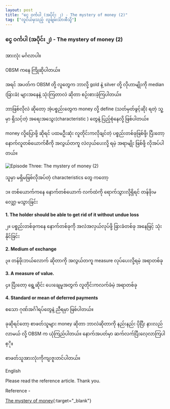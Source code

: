 ```yaml
---
layout: post
title: "ငွေ ဝင်္ကပါ (အပိုင်း ၂) - The mystery of money (2)"
tag: ["လူငယ်မှသည့် လူချမ်းသားစီသို့"]
---
```


### ငွေ ဝင်္ကပါ (အပိုင်း ၂) - The mystery of money (2)

အားလုံး မင်္ဂလာပါ။

OBSM ကနေ ကြိုဆိုပါတယ်။

အရင် အပတ်က OBSM တို့ လူတွေက ဘာလို့ gold နဲ့ silver တို့ လိုဟာမျိုးကို median (ခြားခံ) များအနေနဲ့ သုံးကြတာလဲ ဆိုတာ စဉ်းစားခဲ့ကြပါတယ်။

ဘာဖြစ်လိုလဲ ဆိုတော့ အဲ့ပစ္စည်းတွေက money လို့ define (သတ်မှတ်ဖွင့်ဆို) ရတဲ့ သူ့မှာ ရှိသင့်တဲ့ အရေးအသွေး(characteristic ) တွေနဲ့ ပြည့်စုံနေလို့ ဖြစ်ပါတယ်။

money လို့ပြောဖို့ ဆိုရင် ပထမဦးဆုံး လူတိုင်းကလိုချင်တဲ့ ပစ္စည်းတစ်ခုဖြစ်ဖို့၊
ပြီးတော့ နောက်လူတစ်ယောက်စီကို အလွယ်တကူ လဲလှယ်ပေးလို့ ရမဲ့ အရာမျိုး ဖြစ်ဖို့ လိုအပ်ပါတယ်။

<!-- more -->
<img src="http://drive.google.com/uc?export=view&id=1JeNpQy2MkPtbZ30TIoqHuEH6nXGsWzk5" alt="Episode Three: The mystery of money (2)">


သူမှာ မရှိမဖြစ်လိုအပ်တဲ့ characteristics တွေ ကတော့

၁။ တစ်ယောက်ကနေ နောက်တစ်ယောက် လက်ထဲကို ရောက်သွားလို့ရှိရင် တန်ဖိုးမလျှော့ မသွားခြင်း

**1. The holder should be able to get rid of it without undue loss**

၂။ ပစ္စည်းတစ်ခုကနေ နောက်တစ်ခုကို အလဲအလှယ်လုပ်ဖို့ ခြားခံတစ်ခု အနေဖြင့် သုံးနိုင်ခြင်း

**2. Medium of exchange**

၃။ တန်ဖိုးဘယ်လောက် ဆိုတာကို အလွယ်တကူ measure လုပ်ပေးလို့ရမဲ့ အရာတစ်ခု

**3. A measure of value.**

၄။ ပြီးတော့ ရွေ့ဆိုင်း ပေးချေမှုအတွက် လူတိုင်းကလက်ခံမဲ့ အရာတစ်ခု

**4. Standard or mean of deferred payments**

စသော ဂုဏ်အင်္ဂါရပ်တွေနဲ့ ညီရမှာ ဖြစ်ပါတယ်။

ခုဆိုရင်တော့ စာဖတ်သူများ money ဆိုတာ ဘာလဲဆိုတာကို နည်းနည်း ပိုပြီး နားလည်လာမယ် လို့ OBSM က ယုံကြည်ပါတယ်။ နောက်အပတ်မှာ ဆက်လက်ပြီးလေ့လာကြပါစ့ို။

စာဖတ်သူအားလုံးကိုကျးဇူးတင်ပါတယ်။

English

Please read the reference article. Thank you.

Reference -

[The mystery of money](https://drive.google.com/file/d/1cGWJty0yCohcvRLBCXoWM4E0Ysp5HvJA/view?fbclid=IwAR1oTf2UpuhdrnjWsIxw8G28npWl4vAosYEnee3m591rWXRzQpht2mu__aY){:target="_blank"}
